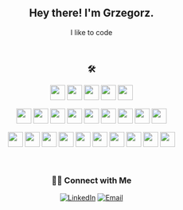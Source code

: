 <h2 align="center"> Hey there! I'm Grzegorz.</h2>
<p align="center">I like to code</p>

<br>

<h3 align="center">🛠 </h3>

<p align="center">
<img height=30px src="https://cdn.svgporn.com/logos/visual-studio-code.svg" >
<img height=30px src="https://cdn.svgporn.com/logos/microsoft-windows.svg" >
<img height=30px src="https://cdn.svgporn.com/logos/apple.svg" >
<img height=30px src="https://cdn.svgporn.com/logos/raspberry-pi.svg" >
<img height=30px src="https://cdn.svgporn.com/logos/linux-tux.svg" >
</p>

<p align="center">
<img height=30px src="https://cdn.svgporn.com/logos/redux.svg" >
<img height=30px src="https://cdn.svgporn.com/logos/react.svg" >
<img height=30px src="https://cdn.svgporn.com/logos/html-5.svg" >
<img height=30px src="https://cdn.svgporn.com/logos/css-3.svg" >
<img height=30px src="https://cdn.svgporn.com/logos/javascript.svg" >
<img height=30px src="https://cdn.svgporn.com/logos/nodejs.svg" >
<img height=30px src="https://cdn.svgporn.com/logos/mongodb.svg" >
<img height=30px src="https://cdn.svgporn.com/logos/git-icon.svg" >
<img height=30px src="https://cdn.svgporn.com/logos/markdown.svg" >
</p>

<p align="center">
<img height=30px src="https://cdn.svgporn.com/logos/npm.svg"
>
<img height=30px src="https://cdn.svgporn.com/logos/firebase.svg" >
<img height=30px src="https://cdn.svgporn.com/logos/gatsby.svg" >
<img height=30px src="https://cdn.svgporn.com/logos/datocms-icon.svg" >
<img height=30px src="https://cdn.svgporn.com/logos/azure.svg" >
<img height=30px src="https://cdn.svgporn.com/logos/eslint.svg" >
<img height=30px src="https://cdn.svgporn.com/logos/es6.svg"
>
<img height=30px src="https://cdn.svgporn.com/logos/sass.svg" >
<img height=30px src="https://cdn.svgporn.com/logos/bem.svg"
>
<img height=30px src="https://cdn.svgporn.com/logos/graphql.svg" >
</p>

<br>

<h3 align="center"> 🤝🏻 Connect with Me </h3>

<p align="center">
<a href="https://www.linkedin.com/in/grzegorz-cymborski/"><img alt="LinkedIn" src="https://img.shields.io/badge/LinkedIn-Grzegorz%20Cymborski%20-blue?style=flat-square&logo=linkedin"></a>
<a href="mailto:cymborski@gmail.com"><img alt="Email" src="https://img.shields.io/badge/Email-cymborski@gmail.com-blue?style=flat-square&logo=gmail"></a>
</p>

